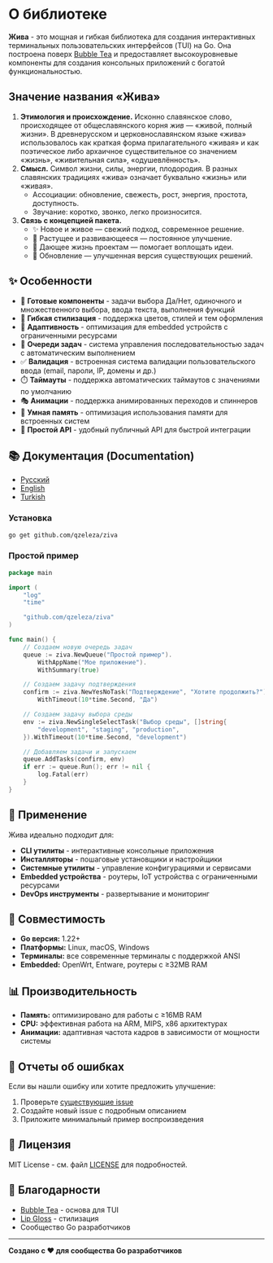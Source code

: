 # О библиотеке

**Жива** - это мощная и гибкая библиотека для создания интерактивных терминальных пользовательских интерфейсов (TUI) на Go. Она построена поверх [Bubble Tea](https://github.com/charmbracelet/bubbletea) и предоставляет высокоуровневые компоненты для создания консольных приложений с богатой функциональностью.

## Значение названия «Жива»

1. **Этимология и происхождение.** Исконно славянское слово, происходящее от общеславянского корня *жив* — «живой, полный жизни». В древнерусском и церковнославянском языке «жива» использовалось как краткая форма прилагательного «живая» и как поэтическое либо архаичное существительное со значением «жизнь», «живительная сила», «одушевлённость».
2. **Смысл.** Символ жизни, силы, энергии, плодородия. В разных славянских традициях «жива» означает буквально «жизнь» или «живая».
   - Ассоциации: обновление, свежесть, рост, энергия, простота, доступность.
   - Звучание: коротко, звонко, легко произносится.
3. **Связь с концепцией пакета.**
   - ✨ Новое и живое — свежий подход, современное решение.
   - 🌱 Растущее и развивающееся — постоянное улучшение.
   - 💫 Дающее жизнь проектам — помогает воплощать идеи.
   - 🔄 Обновление — улучшенная версия существующих решений.

## ✨ Особенности

- 🎯 **Готовые компоненты** - задачи выбора Да/Нет, одиночного и множественного выбора, ввода текста, выполнения функций
- 🎨 **Гибкая стилизация** - поддержка цветов, стилей и тем оформления
- 📱 **Адаптивность** - оптимизация для embedded устройств с ограниченными ресурсами
- 🔄 **Очереди задач** - система управления последовательностью задач с автоматическим выполнением
- ✅ **Валидация** - встроенная система валидации пользовательского ввода (email, пароли, IP, домены и др.)
- ⏱️ **Таймауты** - поддержка автоматических таймаутов с значениями по умолчанию
- 🎭 **Анимации** - поддержка анимированных переходов и спиннеров
- 🧠 **Умная память** - оптимизация использования памяти для встроенных систем
- 🚀 **Простой API** - удобный публичный API для быстрой интеграции

## 📚 Документация (Documentation)

- [Русский](https://ziva.zeleza.ru/ru/index)
- [English](https://ziva.zeleza.ru/en/index)
- [Turkish](https://ziva.zeleza.ru/tr/index)


### Установка

```bash
go get github.com/qzeleza/ziva
```

### Простой пример

```go
package main

import (
	"log"
	"time"

	"github.com/qzeleza/ziva"
)

func main() {
	// Создаем новую очередь задач
	queue := ziva.NewQueue("Простой пример").
		WithAppName("Мое приложение").
		WithSummary(true)

	// Создаем задачу подтверждения
	confirm := ziva.NewYesNoTask("Подтверждение", "Хотите продолжить?").
		WithTimeout(10*time.Second, "Да")

	// Создаем задачу выбора среды
	env := ziva.NewSingleSelectTask("Выбор среды", []string{
		"development", "staging", "production",
	}).WithTimeout(10*time.Second, "development")

	// Добавляем задачи и запускаем
	queue.AddTasks(confirm, env)
	if err := queue.Run(); err != nil {
		log.Fatal(err)
	}
}
```

## 🎯 Применение

Жива идеально подходит для:

- **CLI утилиты** - интерактивные консольные приложения
- **Инсталляторы** - пошаговые установщики и настройщики
- **Системные утилиты** - управление конфигурациями и сервисами
- **Embedded устройства** - роутеры, IoT устройства с ограниченными ресурсами
- **DevOps инструменты** - развертывание и мониторинг

## 🤝 Совместимость

- **Go версия:** 1.22+
- **Платформы:** Linux, macOS, Windows
- **Терминалы:** все современные терминалы с поддержкой ANSI
- **Embedded:** OpenWrt, Entware, роутеры с ≥32MB RAM

## 📊 Производительность

- **Память:** оптимизировано для работы с ≥16MB RAM
- **CPU:** эффективная работа на ARM, MIPS, x86 архитектурах
- **Анимации:** адаптивная частота кадров в зависимости от мощности системы

## 🐛 Отчеты об ошибках

Если вы нашли ошибку или хотите предложить улучшение:

1. Проверьте [существующие issue](https://github.com/qzeleza/ziva/issues)
2. Создайте новый issue с подробным описанием
3. Приложите минимальный пример воспроизведения

## 📄 Лицензия

MIT License - см. файл [LICENSE](LICENSE) для подробностей.

## 🙏 Благодарности

- [Bubble Tea](https://github.com/charmbracelet/bubbletea) - основа для TUI
- [Lip Gloss](https://github.com/charmbracelet/lipgloss) - стилизация
- Сообщество Go разработчиков

---

**Создано с ❤️ для сообщества Go разработчиков**
